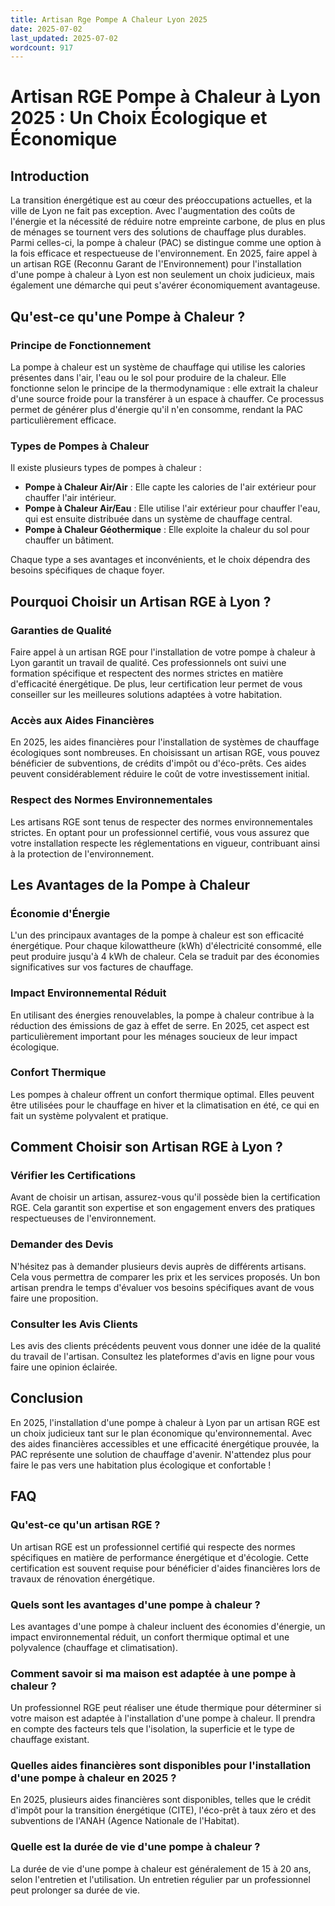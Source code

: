 ```yaml
---
title: Artisan Rge Pompe A Chaleur Lyon 2025
date: 2025-07-02
last_updated: 2025-07-02
wordcount: 917
---
```


# Artisan RGE Pompe à Chaleur à Lyon 2025 : Un Choix Écologique et Économique

## Introduction

La transition énergétique est au cœur des préoccupations actuelles, et la ville de Lyon ne fait pas exception. Avec l'augmentation des coûts de l'énergie et la nécessité de réduire notre empreinte carbone, de plus en plus de ménages se tournent vers des solutions de chauffage plus durables. Parmi celles-ci, la pompe à chaleur (PAC) se distingue comme une option à la fois efficace et respectueuse de l'environnement. En 2025, faire appel à un artisan RGE (Reconnu Garant de l'Environnement) pour l'installation d'une pompe à chaleur à Lyon est non seulement un choix judicieux, mais également une démarche qui peut s'avérer économiquement avantageuse.

## Qu'est-ce qu'une Pompe à Chaleur ?

### Principe de Fonctionnement

La pompe à chaleur est un système de chauffage qui utilise les calories présentes dans l'air, l'eau ou le sol pour produire de la chaleur. Elle fonctionne selon le principe de la thermodynamique : elle extrait la chaleur d'une source froide pour la transférer à un espace à chauffer. Ce processus permet de générer plus d'énergie qu'il n'en consomme, rendant la PAC particulièrement efficace.

### Types de Pompes à Chaleur

Il existe plusieurs types de pompes à chaleur :

- **Pompe à Chaleur Air/Air** : Elle capte les calories de l'air extérieur pour chauffer l'air intérieur.
- **Pompe à Chaleur Air/Eau** : Elle utilise l'air extérieur pour chauffer l'eau, qui est ensuite distribuée dans un système de chauffage central.
- **Pompe à Chaleur Géothermique** : Elle exploite la chaleur du sol pour chauffer un bâtiment.

Chaque type a ses avantages et inconvénients, et le choix dépendra des besoins spécifiques de chaque foyer.

## Pourquoi Choisir un Artisan RGE à Lyon ?

### Garanties de Qualité

Faire appel à un artisan RGE pour l'installation de votre pompe à chaleur à Lyon garantit un travail de qualité. Ces professionnels ont suivi une formation spécifique et respectent des normes strictes en matière d'efficacité énergétique. De plus, leur certification leur permet de vous conseiller sur les meilleures solutions adaptées à votre habitation.

### Accès aux Aides Financières

En 2025, les aides financières pour l'installation de systèmes de chauffage écologiques sont nombreuses. En choisissant un artisan RGE, vous pouvez bénéficier de subventions, de crédits d'impôt ou d'éco-prêts. Ces aides peuvent considérablement réduire le coût de votre investissement initial.

### Respect des Normes Environnementales

Les artisans RGE sont tenus de respecter des normes environnementales strictes. En optant pour un professionnel certifié, vous vous assurez que votre installation respecte les réglementations en vigueur, contribuant ainsi à la protection de l'environnement.

## Les Avantages de la Pompe à Chaleur

### Économie d'Énergie

L'un des principaux avantages de la pompe à chaleur est son efficacité énergétique. Pour chaque kilowattheure (kWh) d'électricité consommé, elle peut produire jusqu'à 4 kWh de chaleur. Cela se traduit par des économies significatives sur vos factures de chauffage.

### Impact Environnemental Réduit

En utilisant des énergies renouvelables, la pompe à chaleur contribue à la réduction des émissions de gaz à effet de serre. En 2025, cet aspect est particulièrement important pour les ménages soucieux de leur impact écologique.

### Confort Thermique

Les pompes à chaleur offrent un confort thermique optimal. Elles peuvent être utilisées pour le chauffage en hiver et la climatisation en été, ce qui en fait un système polyvalent et pratique.

## Comment Choisir son Artisan RGE à Lyon ?

### Vérifier les Certifications

Avant de choisir un artisan, assurez-vous qu'il possède bien la certification RGE. Cela garantit son expertise et son engagement envers des pratiques respectueuses de l'environnement.

### Demander des Devis

N'hésitez pas à demander plusieurs devis auprès de différents artisans. Cela vous permettra de comparer les prix et les services proposés. Un bon artisan prendra le temps d'évaluer vos besoins spécifiques avant de vous faire une proposition.

### Consulter les Avis Clients

Les avis des clients précédents peuvent vous donner une idée de la qualité du travail de l'artisan. Consultez les plateformes d'avis en ligne pour vous faire une opinion éclairée.

## Conclusion

En 2025, l'installation d'une pompe à chaleur à Lyon par un artisan RGE est un choix judicieux tant sur le plan économique qu'environnemental. Avec des aides financières accessibles et une efficacité énergétique prouvée, la PAC représente une solution de chauffage d'avenir. N'attendez plus pour faire le pas vers une habitation plus écologique et confortable !

## FAQ

### Qu'est-ce qu'un artisan RGE ?

Un artisan RGE est un professionnel certifié qui respecte des normes spécifiques en matière de performance énergétique et d'écologie. Cette certification est souvent requise pour bénéficier d'aides financières lors de travaux de rénovation énergétique.

### Quels sont les avantages d'une pompe à chaleur ?

Les avantages d'une pompe à chaleur incluent des économies d'énergie, un impact environnemental réduit, un confort thermique optimal et une polyvalence (chauffage et climatisation).

### Comment savoir si ma maison est adaptée à une pompe à chaleur ?

Un professionnel RGE peut réaliser une étude thermique pour déterminer si votre maison est adaptée à l'installation d'une pompe à chaleur. Il prendra en compte des facteurs tels que l'isolation, la superficie et le type de chauffage existant.

### Quelles aides financières sont disponibles pour l'installation d'une pompe à chaleur en 2025 ?

En 2025, plusieurs aides financières sont disponibles, telles que le crédit d'impôt pour la transition énergétique (CITE), l'éco-prêt à taux zéro et des subventions de l'ANAH (Agence Nationale de l'Habitat).

### Quelle est la durée de vie d'une pompe à chaleur ?

La durée de vie d'une pompe à chaleur est généralement de 15 à 20 ans, selon l'entretien et l'utilisation. Un entretien régulier par un professionnel peut prolonger sa durée de vie.